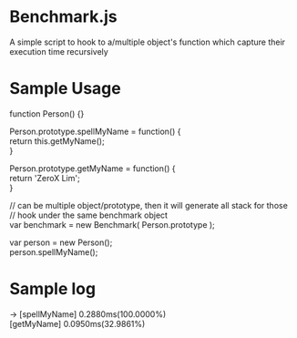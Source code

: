 # Benchmark.js
A simple script to hook to a/multiple object's function which capture their execution time recursively

# Sample Usage

function Person() {}

Person.prototype.spellMyName = function() {<br />
	return this.getMyName();<br />
}<br />

Person.prototype.getMyName = function() {<br />
	return 'ZeroX Lim';<br />
}<br />

// can be multiple object/prototype, then it will generate all stack for those <br />
// hook under the same benchmark object<br />
var benchmark = new Benchmark( Person.prototype );

var person = new Person();<br />
person.spellMyName();<br />

# Sample log
-> [spellMyName] 0.2880ms(100.0000%)<br />
 	  [getMyName] 0.0950ms(32.9861%)<br />